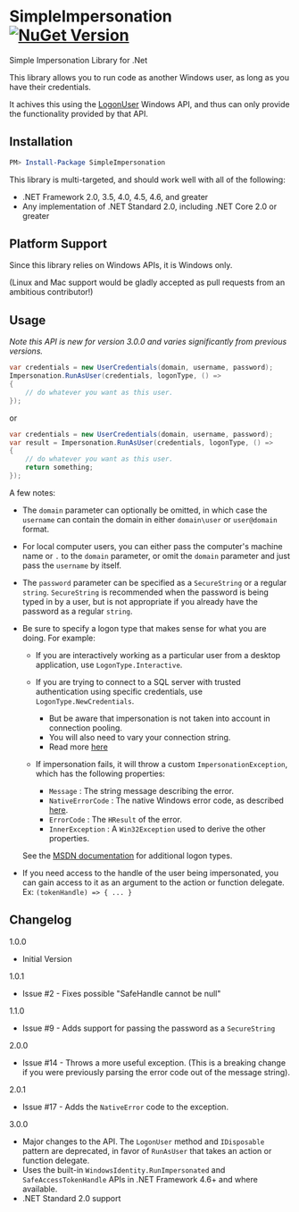SimpleImpersonation  [![NuGet Version](https://img.shields.io/nuget/v/SimpleImpersonation.svg?style=flat)](https://www.nuget.org/packages/SimpleImpersonation/) 
===================

Simple Impersonation Library for .Net

This library allows you to run code as another Windows user, as long as you have their credentials.

It achives this using the [LogonUser](http://msdn.microsoft.com/en-us/library/windows/desktop/aa378184.aspx) Windows API, and thus can only provide the functionality provided by that API.

## Installation

```powershell
PM> Install-Package SimpleImpersonation
```

This library is multi-targeted, and should work well with all of the following:
  - .NET Framework 2.0, 3.5, 4.0, 4.5, 4.6, and greater
  - Any implementation of .NET Standard 2.0, including .NET Core 2.0 or greater

## Platform Support

Since this library relies on Windows APIs, it is Windows only.

(Linux and Mac support would be gladly accepted as pull requests from an ambitious contributor!)

## Usage

*Note this API is new for version 3.0.0 and varies significantly from previous versions.*

```csharp
var credentials = new UserCredentials(domain, username, password);
Impersonation.RunAsUser(credentials, logonType, () =>
{
    // do whatever you want as this user.
}); 
```

or

```csharp
var credentials = new UserCredentials(domain, username, password);
var result = Impersonation.RunAsUser(credentials, logonType, () =>
{
    // do whatever you want as this user.
    return something;
}); 
```

A few notes:

- The `domain` parameter can optionally be omitted, in which case the `username` can contain the domain in either `domain\user` or `user@domain` format.

- For local computer users, you can either pass the computer's machine name or `.` to the `domain` parameter, or omit the `domain` parameter and just pass the `username` by itself.

- The `password` parameter can be specified as a `SecureString` or a regular `string`.  `SecureString` is recommended when the password is being typed in by a user, but is not appropriate if you already have the password as a regular `string`.

- Be sure to specify a logon type that makes sense for what you are doing.  For example:

  - If you are interactively working as a particular user from a desktop application, use `LogonType.Interactive`.

  - If you are trying to connect to a SQL server with trusted authentication using specific credentials, use `LogonType.NewCredentials`.
    - But be aware that impersonation is not taken into account in connection pooling.
    - You will also need to vary your connection string.
    - Read more [here](http://stackoverflow.com/q/18198291/634824)

  - If impersonation fails, it will throw a custom `ImpersonationException`, which has the following properties:
    - `Message` : The string message describing the error.  
    - `NativeErrorCode` : The native Windows error code, as described [here](https://msdn.microsoft.com/en-us/library/windows/desktop/ms681381.aspx).
    - `ErrorCode` : The `HResult` of the error.
    - `InnerException` : A `Win32Exception` used to derive the other properties.
  
  See the [MSDN documentation](http://msdn.microsoft.com/library/windows/desktop/aa378184.aspx) for additional logon types.

- If you need access to the handle of the user being impersonated, you can gain access to it as an argument to the action or function delegate.  Ex:  `(tokenHandle) => { ... }`


Changelog
---------

1.0.0

 - Initial Version

1.0.1

 - Issue #2 - Fixes possible "SafeHandle cannot be null"

1.1.0

 - Issue #9 - Adds support for passing the password as a `SecureString`

2.0.0

- Issue #14 - Throws a more useful exception.  (This is a breaking change if you were previously parsing the error code out of the message string).

2.0.1

- Issue #17 - Adds the `NativeError` code to the exception.

3.0.0

- Major changes to the API.  The `LogonUser` method and `IDisposable` pattern are deprecated, in favor of `RunAsUser` that takes an action or function delegate.
- Uses the built-in `WindowsIdentity.RunImpersonated` and `SafeAccessTokenHandle` APIs in .NET Framework 4.6+ and where available.
- .NET Standard 2.0 support
